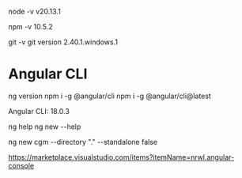
node -v 
v20.13.1

npm -v
10.5.2

git -v 
git version 2.40.1.windows.1


# Angular CLI 

ng version
npm i -g @angular/cli
npm i -g @angular/cli@latest

Angular CLI: 18.0.3

ng help
ng new --help


ng new cgm --directory  "." --standalone false 




https://marketplace.visualstudio.com/items?itemName=nrwl.angular-console